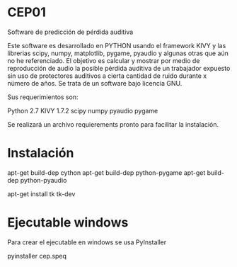 # CEP01
Software de predicción de pérdida auditiva 

Este software es desarrollado en PYTHON usando el framework KIVY y las librerias scipy, numpy, matplotlib, pygame, pyaudio y algunas otras que aún no he referenciado.
El objetivo es calcular y mostrar por medio de reproducción de audio la posible pérdida auditiva de un trabajador expuesto sin uso de protectores auditivos a cierta cantidad de ruido durante x número de años.
Se trata de un software bajo licencia GNU.

Sus requerimientos son:

Python 2.7
KIVY 1.7.2
scipy
numpy
pyaudio
pygame

Se realizará un archivo requierements pronto para facilitar la instalación.


# Instalación

apt-get build-dep cython
apt-get build-dep python-pygame
apt-get build-dep python-pyaudio


apt-get install tk tk-dev



# Ejecutable windows
Para crear el ejecutable en windows se usa PyInstaller


pyinstaller cep.speq